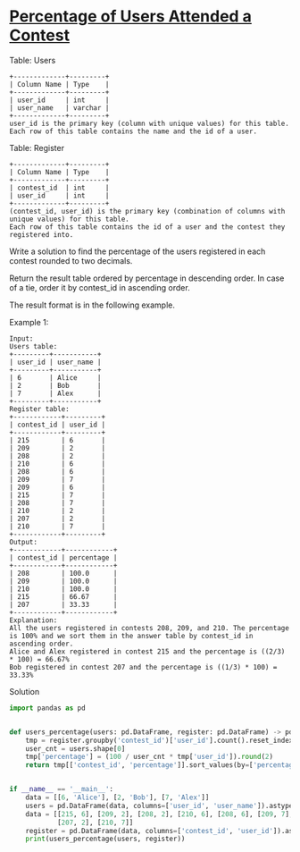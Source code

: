 # [Percentage of Users Attended a Contest](https://leetcode.com/problems/percentage-of-users-attended-a-contest/description/)

Table: Users
```
+-------------+---------+
| Column Name | Type    |
+-------------+---------+
| user_id     | int     |
| user_name   | varchar |
+-------------+---------+
user_id is the primary key (column with unique values) for this table.
Each row of this table contains the name and the id of a user.
``` 

Table: Register
```
+-------------+---------+
| Column Name | Type    |
+-------------+---------+
| contest_id  | int     |
| user_id     | int     |
+-------------+---------+
(contest_id, user_id) is the primary key (combination of columns with unique values) for this table.
Each row of this table contains the id of a user and the contest they registered into.
```

Write a solution to find the percentage of the users registered in each contest rounded to two decimals.

Return the result table ordered by percentage in descending order. In case of a tie, order it by contest_id in ascending order.

The result format is in the following example.

Example 1:
```
Input: 
Users table:
+---------+-----------+
| user_id | user_name |
+---------+-----------+
| 6       | Alice     |
| 2       | Bob       |
| 7       | Alex      |
+---------+-----------+
Register table:
+------------+---------+
| contest_id | user_id |
+------------+---------+
| 215        | 6       |
| 209        | 2       |
| 208        | 2       |
| 210        | 6       |
| 208        | 6       |
| 209        | 7       |
| 209        | 6       |
| 215        | 7       |
| 208        | 7       |
| 210        | 2       |
| 207        | 2       |
| 210        | 7       |
+------------+---------+
Output: 
+------------+------------+
| contest_id | percentage |
+------------+------------+
| 208        | 100.0      |
| 209        | 100.0      |
| 210        | 100.0      |
| 215        | 66.67      |
| 207        | 33.33      |
+------------+------------+
Explanation: 
All the users registered in contests 208, 209, and 210. The percentage is 100% and we sort them in the answer table by contest_id in ascending order.
Alice and Alex registered in contest 215 and the percentage is ((2/3) * 100) = 66.67%
Bob registered in contest 207 and the percentage is ((1/3) * 100) = 33.33%
```
Solution
```python
import pandas as pd


def users_percentage(users: pd.DataFrame, register: pd.DataFrame) -> pd.DataFrame:
    tmp = register.groupby('contest_id')['user_id'].count().reset_index()
    user_cnt = users.shape[0]
    tmp['percentage'] = (100 / user_cnt * tmp['user_id']).round(2)
    return tmp[['contest_id', 'percentage']].sort_values(by=['percentage', 'contest_id'], ascending=[False, True])


if __name__ == '__main__':
    data = [[6, 'Alice'], [2, 'Bob'], [7, 'Alex']]
    users = pd.DataFrame(data, columns=['user_id', 'user_name']).astype({'user_id': 'Int64', 'user_name': 'object'})
    data = [[215, 6], [209, 2], [208, 2], [210, 6], [208, 6], [209, 7], [209, 6], [215, 7], [208, 7], [210, 2],
            [207, 2], [210, 7]]
    register = pd.DataFrame(data, columns=['contest_id', 'user_id']).astype({'contest_id': 'Int64', 'user_id': 'Int64'})
    print(users_percentage(users, register))
```